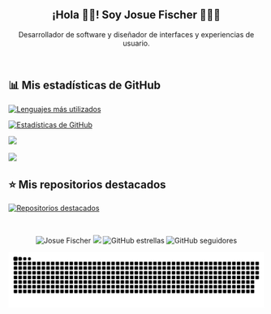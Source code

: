 <div align="center">

## ¡Hola 👋🏻! Soy Josue Fischer 🧑🏻‍💻

Desarrollador de software y diseñador de interfaces y experiencias de usuario.

</div>
<br>

## 📊 Mis estadísticas de GitHub

[![Lenguajes más utilizados](https://github-readme-stats.vercel.app/api/top-langs/?username=soyjosuefischer&show_icons=true&count_private=true&theme=dark&langs_count=10&hide=CMake,ShaderLab,C%23,C%2B%2B&layout=compact&border_radius=25&exclude_repo=android_kernel_samsung_gts7,twrp_device_samsung_gts7lwifi,android10_kernel_samsung_gts7lwifi,android_device_samsung_gts7lwifi,android_kernel_samsung_exynos990,android_kernel_samsung_gts7lwifi-old,proprietary_vendor_samsung_gts7lwifi,android_device_samsung_r8s,proprietary_vendor_samsung_r8s,proprietary_vendor_samsung_sm8250-common,android_device_samsung_sm8250-common,android_device_samsung_exynos990-common,kernel_samsung_exynos990,proprietary_vendor_samsung_exynos990-common,recovery_device_samsung_r8s,PatientAccess_Patched,Stagecoach_Patched,social-old,web-repo&custom_title=Lenguajes%20más%20utilizados)](https://github.com/soyjosuefischer)

[![Estadísticas de GitHub](https://github-readme-stats.vercel.app/api?username=soyjosuefischer&show_icons=true&border_radius=25&count_private=true&include_all_commits=true&theme=dark&custom_title=Estadísticas%20de%20GitHub)](https://github.com/soyjosuefischer)

[![](https://github-readme-streak-stats.herokuapp.com/?user=soyjosuefischer&theme=dark&background=151515&border_radius=25&currStreakNum=79FF97&sideNums=79FF97&&count_private=true&hide_border=false)](https://github.com/soyjosuefischer)

![](https://github-profile-trophy.vercel.app/?username=soyjosuefischer&theme=darkhub&no-bg=false&border_radius=25&margin-w=10)

## ⭐ Mis repositorios destacados

[![Repositorios destacados](https://github-readme-stats.vercel.app/api/pin/?username=soyjosuefischer&repo=notify&border_radius=25&show_owner=true&theme=dark)](https://github.com/soyjosuefischer/notify)

<br>
<div align="center">

![Josue Fischer](https://img.shields.io/badge/Josue-Fischer-00BAFF?)
<img src="https://komarev.com/ghpvc/?username=soyjosuefischer&style=flat&color=00BAFF&label=Visitas"/>
![GitHub estrellas](https://img.shields.io/github/stars/soyjosuefischer?color=00BAFF&label=Estrellas)
![GitHub seguidores](https://img.shields.io/github/followers/soyjosuefischer?color=00BAFF&label=Seguidores)

![snake svg](./assets/josuefischer-contribution-grid-snake.svg)

</div>